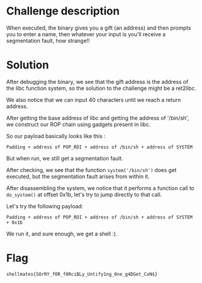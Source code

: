 
# Challenge description

When executed, the binary gives you a gift (an address) and then prompts you to enter a name, then whatever your input is you'll receive a segmentation fault, how strange!!

# Solution

After debugging the binary, we see that the gift address is the address of the libc function system,
so the solution to the challenge might be a ret2libc.

We also notice that we can input 40 characters until we reach a return address.

After getting the base address of libc and getting the address of '/bin/sh', we construct our ROP chain using gadgets present in libc.

So our payload basically looks like this :
    
    Padding + address of POP_RDI + address of /bin/sh + address of SYSTEM

But when run, we still get a segmentation fault.

After checking, we see that the function `system('/bin/sh')` does get executed, but the segmentation fault arises from within it.

After disassembling the system, we notice that it performs a function call to `do_system()` at offset 0x1b, let's try to jump directly to that call.

Let's try the following payload:

    Padding + address of POP_RDI + address of /bin/sh + address of SYSTEM + 0x1b

We run it, and sure enough, we get a shell :).

# Flag

`shellmates{SOrRY_fOR_f0RciBLy_Untify1ng_0ne_g4DGet_CoN$}`
